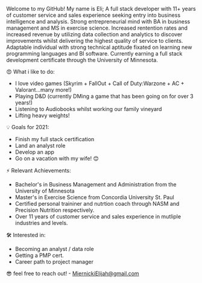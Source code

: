 Welcome to my GitHub! 
My name is Eli; A full stack developer with 11+ years of customer service and sales experience seeking entry into business intelligence and analysis. Strong entrepreneurial mind with BA in business management and MS in exercise science. Increased rentention rates and increased revenue by utilizing data collection and analytics to discover improvements whilst delivering the highest quality of service to clients. Adaptable individual with strong technical aptitude fixated on learning new programming languages and BI software. Currently earning a full stack development certificate through the University of Minnesota. 


😍 What i like to do:
+ I love video games (Skyrim + FallOut + Call of Duty:Warzone + AC + Valorant...many more!)
+ Playing D&D (currently DMing a game that has been going on for over 3 years!)
+ Listening to Audiobooks whilst working our family vineyard
+ Lifting heavy weights! 


💡 Goals for 2021:
+ Finish my full stack certification 
+ Land an analyst role 
+ Develop an app 
+ Go on a vacation with my wife! 😊


⚡ Relevant Achievements:
+ Bachelor's in Business Management and Administration from the University of Minnesota 
+ Master's in Exercise Science from Concordia University St. Paul
+ Certified personal traininer and nutrtion coach through NASM and Precision Nutrition respectively. 
+ Over 11 years of customer service and sales experience in mutliple industries and levels. 


🛠 Interested in:
+ Becoming an analyst / data role 
+ Getting a PMP cert. 
+ Career path to project manager

😎 feel free to reach out! - MiernickiElijah@gmail.com
